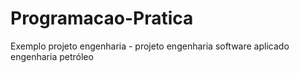 # Programacao-Pratica
Exemplo projeto engenharia - projeto engenharia software aplicado engenharia petróleo
